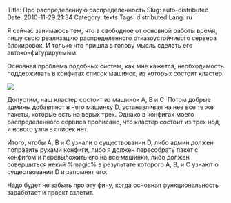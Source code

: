 Title: Про распределенную распределенность
Slug: auto-distributed
Date: 2010-11-29 21:34
Category: texts
Tags: distributed
Lang: ru

Я сейчас занимаюсь тем, что в свободное от основной работы время, пишу свою
реализацию распределенного отказоустойчивого сервера блокировок. И только что
пришла в голову мысль сделать его автоконфигурируемым.

Основная проблема подобных систем, как мне кажется, необходимость поддерживать
в конфигах список машинок, из которых состоит кластер.

![](http://farm2.static.flickr.com/1332/704056791_8f5db72f63_o.jpg)

Допустим, наш кластер состоит из машинок A, B и C. Потом добрые админы
добавляют в него машинку D, устанавливая на нее все те же пакеты, которые есть
на верых трех. Однако в конфигах моего распределенного сервиса прописано, что
кластер состоит из трех нод, и нового узла в списек нет.

Итого, чтобы A, B и C узнали о существовании D, либо админ должен поправить
руками конфиги, либо я должен пересобрать пакет с конфигом и перевыложить его
на все машинки, либо должен совершиться некий %magic% в результате которого A,
B, и C узнают о существовании D и запомнят его.

Надо будет не забыть про эту фичу, когда основная функциональность заработает
и проект взлетит.

